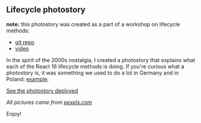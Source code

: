 ## Lifecycle photostory

**note:** this photostory was created as a part of a workshop on lifecycle methods:
* [git repo](https://github.com/sylwiavargas/lifecycle-methods-workshop)
* [video](https://youtu.be/MrBkhjE-YL0)

In the spirit of the 2000s nostalgia, I created a photostory that explains what each of the React 16 lifecycle methods is doing. If you're curious what a photostory is, it was something we used to do a lot in Germany and in Poland: [example](https://i2.wp.com/bravo-archiv-shop.com/wp-content/uploads/2019/03/2000-17-Engel-der-Gewalt.jpg?fit=800%2C535&ssl=1).

[See the photostory deployed](http://lifecycle-photostory.surge.sh/)

*All pictures came from [pexels.com](pexels.com)*


Enjoy!

